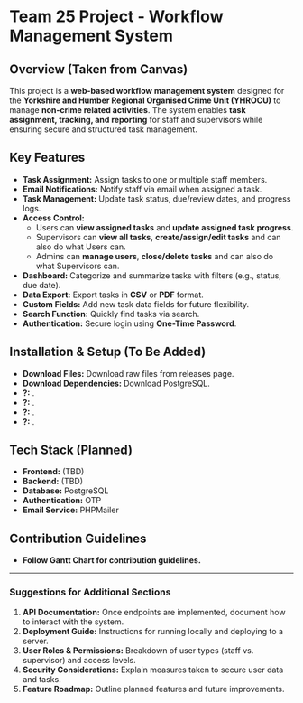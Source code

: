 # Team 25 Project - **Workflow Management System**

## Overview (Taken from Canvas)
This project is a **web-based workflow management system** designed for the **Yorkshire and Humber Regional Organised Crime Unit (YHROCU)** to manage **non-crime related activities**. The system enables **task assignment, tracking, and reporting** for staff and supervisors while ensuring secure and structured task management.

## Key Features
- **Task Assignment:** Assign tasks to one or multiple staff members.
- **Email Notifications:** Notify staff via email when assigned a task.
- **Task Management:** Update task status, due/review dates, and progress logs.
- **Access Control:**
  - Users can **view assigned tasks** and **update assigned task progress**.
  - Supervisors can **view all tasks**, **create/assign/edit tasks** and can also do what Users can.
  - Admins can **manage users**, **close/delete tasks** and can also do what Supervisors can.
- **Dashboard:** Categorize and summarize tasks with filters (e.g., status, due date).
- **Data Export:** Export tasks in **CSV** or **PDF** format.
- **Custom Fields:** Add new task data fields for future flexibility.
- **Search Function:** Quickly find tasks via search.
- **Authentication:** Secure login using **One-Time Password**.

## Installation & Setup (To Be Added)
- **Download Files:** Download raw files from releases page.
- **Download Dependencies:** Download PostgreSQL.
- **?:** .
- **?:** .
- **?:** .
- **?:** .

## Tech Stack (Planned)
- **Frontend:** (TBD)
- **Backend:** (TBD)
- **Database:** PostgreSQL
- **Authentication:** OTP
- **Email Service:** PHPMailer

## Contribution Guidelines
- **Follow Gantt Chart for contribution guidelines.**

---

### Suggestions for Additional Sections
1. **API Documentation:** Once endpoints are implemented, document how to interact with the system.
2. **Deployment Guide:** Instructions for running locally and deploying to a server.
3. **User Roles & Permissions:** Breakdown of user types (staff vs. supervisor) and access levels.
4. **Security Considerations:** Explain measures taken to secure user data and tasks.
5. **Feature Roadmap:** Outline planned features and future improvements.
